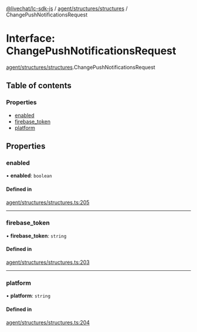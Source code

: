 [@livechat/lc-sdk-js](../README.md) / [agent/structures/structures](../modules/agent_structures_structures.md) / ChangePushNotificationsRequest

# Interface: ChangePushNotificationsRequest

[agent/structures/structures](../modules/agent_structures_structures.md).ChangePushNotificationsRequest

## Table of contents

### Properties

- [enabled](agent_structures_structures.ChangePushNotificationsRequest.md#enabled)
- [firebase\_token](agent_structures_structures.ChangePushNotificationsRequest.md#firebase_token)
- [platform](agent_structures_structures.ChangePushNotificationsRequest.md#platform)

## Properties

### enabled

• **enabled**: `boolean`

#### Defined in

[agent/structures/structures.ts:205](https://github.com/livechat/lc-sdk-js/blob/1fa827f/src/agent/structures/structures.ts#L205)

___

### firebase\_token

• **firebase\_token**: `string`

#### Defined in

[agent/structures/structures.ts:203](https://github.com/livechat/lc-sdk-js/blob/1fa827f/src/agent/structures/structures.ts#L203)

___

### platform

• **platform**: `string`

#### Defined in

[agent/structures/structures.ts:204](https://github.com/livechat/lc-sdk-js/blob/1fa827f/src/agent/structures/structures.ts#L204)
